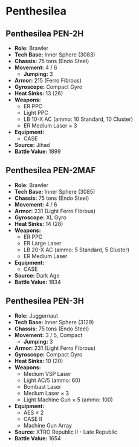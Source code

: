 # Penthesilea
## Penthesilea PEN-2H
- **Role:** Brawler
- **Tech Base:** Inner Sphere (3083)
- **Chassis:** 75 tons (Endo Steel)
- **Movement:** 4 / 6
  - **Jumping:** 3
- **Armor:** 215 (Ferro Fibrous)
- **Gyroscope:** Compact Gyro
- **Heat Sinks:** 13 (26)
- **Weapons:**
  - ER PPC
  - Light PPC
  - LB 10-X AC (ammo: 10 Standard, 10 Cluster)
  - ER Medium Laser × 3
- **Equipment:**
  - CASE
- **Source:** Jihad
- **Battle Value:** 1899

## Penthesilea PEN-2MAF
- **Role:** Brawler
- **Tech Base:** Inner Sphere (3085)
- **Chassis:** 75 tons (Endo Steel)
- **Movement:** 4 / 6
- **Armor:** 231 (Light Ferro Fibrous)
- **Gyroscope:** XL Gyro
- **Heat Sinks:** 14 (28)
- **Weapons:**
  - ER PPC
  - ER Large Laser
  - LB 20-X AC (ammo: 5 Standard, 5 Cluster)
  - ER Medium Laser
- **Equipment:**
  - CASE
- **Source:** Dark Age
- **Battle Value:** 1834

## Penthesilea PEN-3H
- **Role:** Juggernaut
- **Tech Base:** Inner Sphere (3129)
- **Chassis:** 75 tons (Endo Steel)
- **Movement:** 3 / 5, Compact
  - **Jumping:** 3
- **Armor:** 231 (Light Ferro Fibrous)
- **Gyroscope:** Compact Gyro
- **Heat Sinks:** 10 (20)
- **Weapons:**
  - Medium VSP Laser
  - Light AC/5 (ammo: 60)
  - Bombast Laser
  - Medium Laser × 3
  - Light Machine Gun × 5 (ammo: 100)
- **Equipment:**
  - AES × 2
  - CASE II
  - Machine Gun Array
- **Source:** XTRO Republic II - Late Republic
- **Battle Value:** 1654

